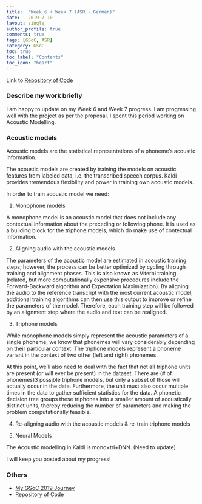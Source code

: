```yaml
---
title:  "Week 6 + Week 7 (ASR - German)"
date:   2019-7-10
layout: single
author_profile: true
comments: true
tags: [GSoC, ASR]
category: GSoC
toc: true
toc_label: "Contents"
toc_icon: "heart"
---
```


Link to [Repository of Code](https://github.com/AASHISHAG/asr-german)

### Describe my work briefly

I am happy to update on my Week 6 and Week 7 progress. I am progressing well with the project as per the proposal. I spent this period working on Acoustic Modelling.

### Acoustic models

Acoustic models are the statistical representations of a phoneme’s acoustic information.

The acoustic models are created by training the models on acoustic features from labeled data, i.e. the transcribed speech corpus. Kaldi provides tremendous flexibility and power in training own acoustic models.

In order to train acoustic model we need:

1. Monophone models

A monophone model is an acoustic model that does not include any contextual information about the preceding or following phone. It is used as a building block for the triphone models, which do make use of contextual information.

2. Aligning audio with the acoustic models

The parameters of the acoustic model are estimated in acoustic training steps; however, the process can be better optimized by cycling through training and alignment phases. This is also known as Viterbi training (related, but more computationally expensive procedures include the Forward-Backward algorithm and Expectation Maximization). By aligning the audio to the reference transcript with the most current acoustic model, additional training algorithms can then use this output to improve or refine the parameters of the model. Therefore, each training step will be followed by an alignment step where the audio and text can be realigned.

3. Triphone models

While monophone models simply represent the acoustic parameters of a single phoneme, we know that phonemes will vary considerably depending on their particular context. The triphone models represent a phoneme variant in the context of two other (left and right) phonemes.

At this point, we’ll also need to deal with the fact that not all triphone units are present (or will ever be present) in the dataset. There are (# of phonemes)3 possible triphone models, but only a subset of those will actually occur in the data. Furthermore, the unit must also occur multiple times in the data to gather sufficient statistics for the data. A phonetic decision tree groups these triphones into a smaller amount of acoustically distinct units, thereby reducing the number of parameters and making the problem computationally feasible.

4. Re-aligning audio with the acoustic models & re-train triphone models

5. Neural Models

The Acoustic modelling in Kaldi is mono+tri+DNN. (Need to update)

I will keep you posted about my progress!

### Others

- [My GSoC 2019 Journey](https://aashishag.github.io/categories/#gsoc)
- [Repository of Code](https://github.com/AASHISHAG/asr-german)